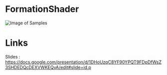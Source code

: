 # FormationShader
![Image of Samples](https://github.com/CodingDuff/FormationShader/blob/master/Captures/Shader%20samples.png)

# Links

Slides : https://docs.google.com/presentation/d/1DHoUzqC8YF90YPQT9FDpDfWsZ3SHDEDQcDEXVWKEQvA/edit#slide=id.p
